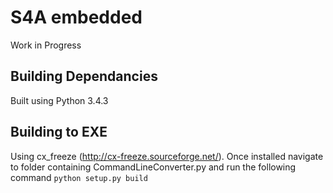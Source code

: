# S4A embedded

Work in Progress


## Building Dependancies

Built using Python 3.4.3

## Building to EXE

Using cx_freeze (http://cx-freeze.sourceforge.net/). Once installed navigate to folder containing CommandLineConverter.py and run the following command
```python setup.py build```


